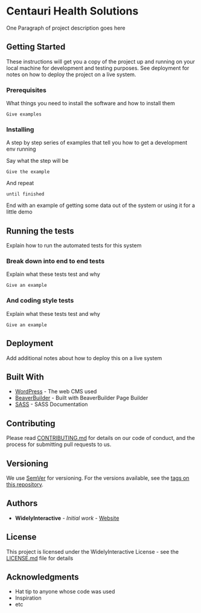 # Centauri Health Solutions

One Paragraph of project description goes here

## Getting Started

These instructions will get you a copy of the project up and running on your local machine for development and testing purposes. See deployment for notes on how to deploy the project on a live system.

### Prerequisites

What things you need to install the software and how to install them

```
Give examples
```

### Installing

A step by step series of examples that tell you how to get a development env running

Say what the step will be

```
Give the example
```

And repeat

```
until finished
```

End with an example of getting some data out of the system or using it for a little demo

## Running the tests

Explain how to run the automated tests for this system

### Break down into end to end tests

Explain what these tests test and why

```
Give an example
```

### And coding style tests

Explain what these tests test and why

```
Give an example
```

## Deployment

Add additional notes about how to deploy this on a live system

## Built With

* [WordPress](https://wordpress.org/) - The web CMS used
* [BeaverBuilder](https://www.wpbeaverbuilder.com/) - Built with BeaverBuilder Page Builder 
* [SASS](http://sass-lang.com/documentation/file.SASS_REFERENCE.html) - SASS Documentation

## Contributing

Please read [CONTRIBUTING.md](https://gist.github.com/PurpleBooth/b24679402957c63ec426) for details on our code of conduct, and the process for submitting pull requests to us.

## Versioning

We use [SemVer](http://semver.org/) for versioning. For the versions available, see the [tags on this repository](https://github.com/your/project/tags). 

## Authors

* **WidelyInteractive** - *Initial work* - [Website](https://widelyinteractive.com/)


## License

This project is licensed under the WidelyInteractive License - see the [LICENSE.md](LICENSE.md) file for details

## Acknowledgments

* Hat tip to anyone whose code was used
* Inspiration
* etc

